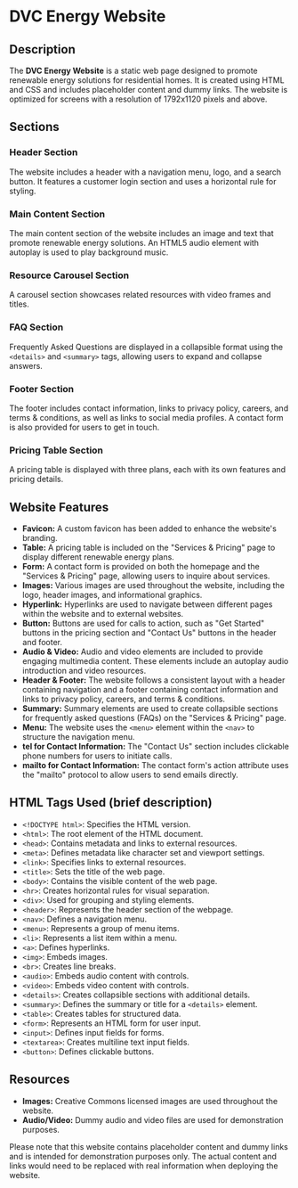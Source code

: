 # DVC Energy Website

## Description

The **DVC Energy Website** is a static web page designed to promote renewable energy solutions for residential homes. It is created using HTML and CSS and includes placeholder content and dummy links. The website is optimized for screens with a resolution of 1792x1120 pixels and above.

## Sections

### Header Section

The website includes a header with a navigation menu, logo, and a search button. It features a customer login section and uses a horizontal rule for styling.

### Main Content Section

The main content section of the website includes an image and text that promote renewable energy solutions. An HTML5 audio element with autoplay is used to play background music.

### Resource Carousel Section

A carousel section showcases related resources with video frames and titles.

### FAQ Section

Frequently Asked Questions are displayed in a collapsible format using the `<details>` and `<summary>` tags, allowing users to expand and collapse answers.

### Footer Section

The footer includes contact information, links to privacy policy, careers, and terms & conditions, as well as links to social media profiles. A contact form is also provided for users to get in touch.

### Pricing Table Section

A pricing table is displayed with three plans, each with its own features and pricing details.

## Website Features

- **Favicon:** A custom favicon has been added to enhance the website's branding.
- **Table:** A pricing table is included on the "Services & Pricing" page to display different renewable energy plans.
- **Form:** A contact form is provided on both the homepage and the "Services & Pricing" page, allowing users to inquire about services.
- **Images:** Various images are used throughout the website, including the logo, header images, and informational graphics.
- **Hyperlink:** Hyperlinks are used to navigate between different pages within the website and to external websites.
- **Button:** Buttons are used for calls to action, such as "Get Started" buttons in the pricing section and "Contact Us" buttons in the header and footer.
- **Audio & Video:** Audio and video elements are included to provide engaging multimedia content. These elements include an autoplay audio introduction and video resources.
- **Header & Footer:** The website follows a consistent layout with a header containing navigation and a footer containing contact information and links to privacy policy, careers, and terms & conditions.
- **Summary:** Summary elements are used to create collapsible sections for frequently asked questions (FAQs) on the "Services & Pricing" page.
- **Menu:** The website uses the `<menu>` element within the `<nav>` to structure the navigation menu.
- **tel for Contact Information:** The "Contact Us" section includes clickable phone numbers for users to initiate calls.
- **mailto for Contact Information:** The contact form's action attribute uses the "mailto" protocol to allow users to send emails directly.

## HTML Tags Used (brief description)

- `<!DOCTYPE html>`: Specifies the HTML version.
- `<html>`: The root element of the HTML document.
- `<head>`: Contains metadata and links to external resources.
- `<meta>`: Defines metadata like character set and viewport settings.
- `<link>`: Specifies links to external resources.
- `<title>`: Sets the title of the web page.
- `<body>`: Contains the visible content of the web page.
- `<hr>`: Creates horizontal rules for visual separation.
- `<div>`: Used for grouping and styling elements.
- `<header>`: Represents the header section of the webpage.
- `<nav>`: Defines a navigation menu.
- `<menu>`: Represents a group of menu items.
- `<li>`: Represents a list item within a menu.
- `<a>`: Defines hyperlinks.
- `<img>`: Embeds images.
- `<br>`: Creates line breaks.
- `<audio>`: Embeds audio content with controls.
- `<video>`: Embeds video content with controls.
- `<details>`: Creates collapsible sections with additional details.
- `<summary>`: Defines the summary or title for a `<details>` element.
- `<table>`: Creates tables for structured data.
- `<form>`: Represents an HTML form for user input.
- `<input>`: Defines input fields for forms.
- `<textarea>`: Creates multiline text input fields.
- `<button>`: Defines clickable buttons.

## Resources

- **Images:** Creative Commons licensed images are used throughout the website.
- **Audio/Video:** Dummy audio and video files are used for demonstration purposes.

Please note that this website contains placeholder content and dummy links and is intended for demonstration purposes only. The actual content and links would need to be replaced with real information when deploying the website.
